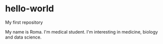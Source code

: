 # hello-world
My first repository 

My name is Roma. I'm medical student. I'm interesting in medicine, biology and data science.
